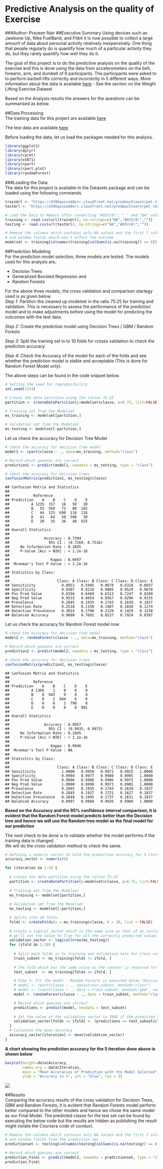 # Predictive Analysis on the quality of Exercise
###Author: Praveen Nair
##Executive Summary
Using devices such as Jawbone Up, Nike FuelBand, and Fitbit it is now possible to collect a large amount of data about personal activity relatively inexpensively. One thing that people regularly do is quantify how much of a particular activity they do, but they rarely quantify how well they do it.  
  
The goal of this project is to do the predictive analysis on the quality of the exercise and this is done using the data from accelerometers on the belt, forearm, arm, and dumbell of 6 participants. The participants were asked to to perform barbell lifts correctly and incorrectly in 5 different ways. More information about the data is available  [here](http://groupware.les.inf.puc-rio.br/har) - See the section on the Weight Lifting Exercise Dataset  
  
Based on the Analysis results the answers for the questions can be summarised as below.  

##Data Processing  
The training data for this project are available [here](https://d396qusza40orc.cloudfront.net/predmachlearn/pml-training.csv)  
  
The test data are available [here](https://d396qusza40orc.cloudfront.net/predmachlearn/pml-testing.csv)

Before loading the data, let us load the packages needed for this analysis.  

```r
library(ggplot2)
library(dplyr)
library(caret)
library(e1071)
library(rpart) 
library(rpart.plot)
library(randomForest)
```

###Loading the Data:  
The data for this project is available in the Datasets package and can be loaded using the following commands.  

```r
trainUrl <- "https://d396qusza40orc.cloudfront.net/predmachlearn/pml-training.csv"
testUrl <- "https://d396qusza40orc.cloudfront.net/predmachlearn/pml-testing.csv"

# Load the Data to Memory after converting "#DIV/0!", " " and "NA" values to NA
training <- read.csv(url(trainUrl), na.strings=c("NA","#DIV/0!",""))
testing <- read.csv(url(testUrl), na.strings=c("NA","#DIV/0!",""))

# Remove the columns which contains only NA values and the first 7 columns which contains user name, timestamps
# and window fields which won't affect the outcome 
modelset <- training[colnames(training[colSums(is.na(training)) == 0])[-(1:7)]]
```
  
##Prediction Modeling    
For the prediction model selection, three models are tested. The models used for this analysis are,  
* Decision Trees
* Generalized Boosted Regression and 
* Random Forests  
  
For the above three models, the cross validation and comparison startegy used is as given below.  
*Step 1:* Partition the cleaned up  modelset in the ratio  75:25 for training and validation. This is necessary to assess the performance of the prediction model and to make adjustments before using the model for predicting the outcomes with the test data.  
  
*Step 2:* Create the prediction model using Decision Trees / GBM / Random Forests   

*Step 3:* Split the training set in to 10 folds for crosss validation to check the prediction accuracy   
  
*Step 4:* Check the Accuracy of the model for each of the folds and see whether the prediction model is stable and acceptable (This is done for Random Forest Model only).  

The above steps can be found in the code snippet below.  

```r
# Setting the seed for reproducibility
set.seed(1234)

# Create the data partition using the ration 75:25
partition <- createDataPartition(y=modelset$classe, p=0.75, list=FALSE )

# Training set from the Modelset
ms_training <- modelset[partition,]

# Validation set from the Modelset
ms_testing <- modelset[-partition,]
```
  
Let us check the accuracy for Decision Tree Model

```r
# check the accuracy for decision tree model
model1 <- rpart(classe ~ ., data=ms_training, method="class")

# Record which guesses are correct
prediction1 <- predict(model1, newdata = ms_testing, type = "class")

# check the accuracy for decision trees
confusionMatrix(prediction1, ms_testing$classe)
```

```
## Confusion Matrix and Statistics
## 
##           Reference
## Prediction    A    B    C    D    E
##          A 1235  157   16   50   20
##          B   55  568   73   80  102
##          C   44  125  690  118  116
##          D   41   64   50  508   38
##          E   20   35   26   48  625
## 
## Overall Statistics
##                                           
##                Accuracy : 0.7394          
##                  95% CI : (0.7269, 0.7516)
##     No Information Rate : 0.2845          
##     P-Value [Acc > NIR] : < 2.2e-16       
##                                           
##                   Kappa : 0.6697          
##  Mcnemar's Test P-Value : < 2.2e-16       
## 
## Statistics by Class:
## 
##                      Class: A Class: B Class: C Class: D Class: E
## Sensitivity            0.8853   0.5985   0.8070   0.6318   0.6937
## Specificity            0.9307   0.9216   0.9005   0.9529   0.9678
## Pos Pred Value         0.8356   0.6469   0.6313   0.7247   0.8289
## Neg Pred Value         0.9533   0.9054   0.9567   0.9296   0.9335
## Prevalence             0.2845   0.1935   0.1743   0.1639   0.1837
## Detection Rate         0.2518   0.1158   0.1407   0.1036   0.1274
## Detection Prevalence   0.3014   0.1790   0.2229   0.1429   0.1538
## Balanced Accuracy      0.9080   0.7601   0.8537   0.7924   0.8307
```
  
Let us check the accuracy for Random Forest model now

```r
# check the accuracy for decision tree model
model2 <- randomForest(classe ~ ., data=ms_training, method="class")

# Record which guesses are correct
prediction2 <- predict(model2, newdata = ms_testing, type = "class")

# check the accuracy for decision trees
confusionMatrix(prediction2, ms_testing$classe)
```

```
## Confusion Matrix and Statistics
## 
##           Reference
## Prediction    A    B    C    D    E
##          A 1395    2    0    0    0
##          B    0  945    9    0    0
##          C    0    2  844    6    0
##          D    0    0    2  798    0
##          E    0    0    0    0  901
## 
## Overall Statistics
##                                           
##                Accuracy : 0.9957          
##                  95% CI : (0.9935, 0.9973)
##     No Information Rate : 0.2845          
##     P-Value [Acc > NIR] : < 2.2e-16       
##                                           
##                   Kappa : 0.9946          
##  Mcnemar's Test P-Value : NA              
## 
## Statistics by Class:
## 
##                      Class: A Class: B Class: C Class: D Class: E
## Sensitivity            1.0000   0.9958   0.9871   0.9925   1.0000
## Specificity            0.9994   0.9977   0.9980   0.9995   1.0000
## Pos Pred Value         0.9986   0.9906   0.9906   0.9975   1.0000
## Neg Pred Value         1.0000   0.9990   0.9973   0.9985   1.0000
## Prevalence             0.2845   0.1935   0.1743   0.1639   0.1837
## Detection Rate         0.2845   0.1927   0.1721   0.1627   0.1837
## Detection Prevalence   0.2849   0.1945   0.1737   0.1631   0.1837
## Balanced Accuracy      0.9997   0.9968   0.9926   0.9960   1.0000
```
  
**Based on the Accuracy and the 95% confidence interval comparison, it is evident that the Random Forest model predicts better than the Decision tree and hence we will use the Random tree model as the final model for our prediction**  
  
The next check to be done is to validate whether the model performs if the training data is changed.  
We will do the cross validation method to check the same.


```r
# Defining a numeric vector to hold the prediction accuracy for 5 iterations
accuracy_vector <- numeric(5)

for (iteration in 1:5) {
  
  # Create the data partition using the ration 75:25
  partition <- createDataPartition(y=modelset$classe, p=0.75, list=FALSE )
  
  # Training set from the Modelset
  ms_training <- modelset[partition,]
  
  # Validation set from the Modelset
  ms_testing <- modelset[-partition,]

  # Splits into 10 folds.
  folds <- createFolds(y = ms_training$classe, k = 10, list = FALSE)
  
  # create a logical vector which is the same size as that of ms_testing which is used for the validation
  # we'll set the value to True for all the correctly predicted values and will be used to check the accuracy
  validation_vector <- logical(nrow(ms_testing))
  for (ifold in 1:10) {
    
    # Split each folds in to training and validation sets for cross validation
    train_subset <- ms_training[folds != ifold, ]
    
    # The fold which has the same value as the counter is reserved for validation
    test_subset  <- ms_training[folds == ifold, ]

    # Step 3: Fit the model - Random Forests is executed below (Decision Trees and GBM code are commented) 
    # model <- rpart(classe ~ ., data=train_subset, method="class")
    # model <- train(classe ~ ., data = train_subset, method="gbm", verbose=FALSE)
    model <- randomForest(classe ~ ., data = train_subset, method="class")

    # Record which guesses are correct
    predictions <- predict(model, newdata = test_subset)
    
    # Set the value of the validation vector to TRUE if the predicted value is the same as the test classe
    validation_vector[folds == ifold] <- (predictions == test_subset$classe)
  }
  # Calculate the mean accuracy
  accuracy_vector[iteration] <- mean(validation_vector)
}
```
  
**A chart showing the prediction accuracy for the 5 iteration done above is shown below**


```r
barplot(height=data$Accuracy, 
        names.arg = data$Iteration, 
        main = "Mean Accuracies of Prediction with the Model Selected",
        ylab = "Accuracy in %", col = "blue", las = 3)
```

![](PA1_Machine_Learning_Course_files/figure-html/unnamed-chunk-7-1.png)
  
##Results   
Comparing the accuracy results of the cross validation for Decision Trees, GBM and Random Forests, it is evident that Random Forests model perform better compared to the other models and hence we chose the same model as our Final Model. The predicted classe for the test set can be found by executing the below code but the results are hidden as publishing the result might violate the Coursera code of conduct.  
  

```r
# Remove the columns which contains only NA values and the first 7 columns which contains user name, timestamps
# and window fields from the prediction set 
predictionset <- testing[colnames(testing[colSums(is.na(testing)) == 0])[-(1:7)]]

# Record which guesses are correct
prediction_Final <- predict(model2, newdata = predictionset, type = "class")
prediction_Final
```

